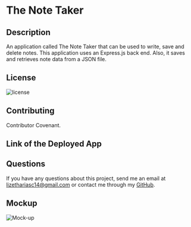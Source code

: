 # The Note Taker

## Description
  An application called The Note Taker that can be used to write, save and delete notes. This application uses an Express.js back end. Also, it saves and retrieves note data from a JSON file.

## License
![license](https://img.shields.io/badge/license-MIT-brightgreen)

## Contributing
Contributor Covenant.

## Link of the Deployed App

## Questions
If you have any questions about this project, send me an email at lizethariasc14@gmail.com or contact me through my [GitHub](https://github.com/lizariasc).


## Mockup 
![Mock-up]()